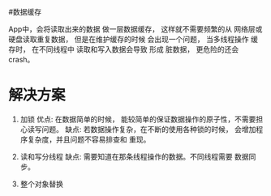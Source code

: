 #数据缓存 

App中，会将读取出来的数据 做一层数据缓存， 这样就不需要频繁的从 网络层或 硬盘读取重复数据， 但是在维护缓存的时候 会出现一个问题， 当多线程操作 缓存时， 在不同线程中 读取和写入数据会导致 形成 脏数据， 更危险的还会crash。

# 解决方案
1. 加锁
优点: 在数据简单的时候， 能较简单的保证数据操作的原子性，不需要担心读写问题。
缺点: 若数据操作复杂，在不断的使用各种锁的时候， 会增加程序复杂度，并且问题不容易排查和 重现。

2. 读和写分线程
缺点: 需要知道在那条线程操作的数据。不同线程需要 数据同步。

3. 整个对象替换